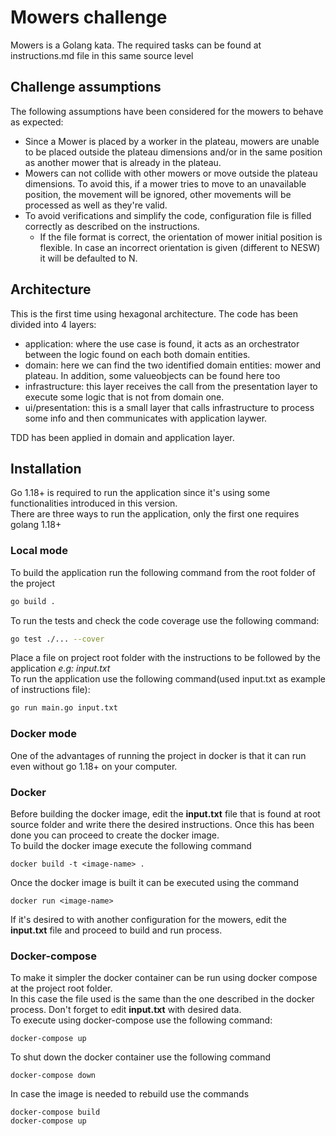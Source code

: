 # Mowers challenge

Mowers is a Golang kata. The required tasks can be found at instructions.md file in this same source level
## Challenge assumptions
The following assumptions have been considered for the mowers to behave as expected:
* Since a Mower is placed by a worker in the plateau, mowers are unable to be placed outside the plateau dimensions and/or in the same position as another mower that is already in the plateau.
* Mowers can not collide with other mowers or move outside the plateau dimensions. To avoid this, if a mower tries to move to an unavailable position, the movement will be ignored, other movements will be processed as well as they're valid.
* To avoid verifications and simplify the code, configuration file is filled correctly as described on the instructions.
  * If the file format is correct, the orientation of mower initial position is flexible. In case an incorrect orientation is given (different to NESW) it will be defaulted to N. 

## Architecture
This is the first time using hexagonal architecture. The code has been divided into 4 layers: 
* application: where the use case is found, it acts as an orchestrator between the logic found on each both domain entities.
* domain: here we can find the two identified domain entities: mower and plateau. In addition, some valueobjects can be found here too
* infrastructure: this layer receives the call from the presentation layer to execute some logic that is not from domain one.
* ui/presentation: this is a small layer that calls infrastructure to process some info and then communicates with application laywer.

TDD has been applied in domain and application layer.

## Installation

Go 1.18+ is required to run the application since it's using some functionalities introduced in this version.\
There are three ways to run the application, only the first one requires golang 1.18+

### Local mode

To build the application run the following command from the root folder of the project

```bash
go build .
```
To run the tests and check the code coverage use the following command:
```bash
go test ./... --cover
```
Place a file on  project root folder with the instructions to be followed by the application *e.g: input.txt*\
To run the application use the following command(used input.txt as example of instructions file):
```bash
go run main.go input.txt
```

### Docker mode
One of the advantages of running the project in docker is that it can run even without go 1.18+ on your computer.

### Docker
Before building the docker image, edit the **input.txt** file that is found at root source folder and write there the desired instructions.
Once this has been done you can proceed to create the docker image.\
To build the docker image execute the following command
```
docker build -t <image-name> .
```
Once the docker image is built it can be executed using the command
```
docker run <image-name>
```
If it's desired to with another configuration for the mowers, edit the **input.txt** file and proceed to build and run process. 

### Docker-compose
To make it simpler the docker container can be run using docker compose at the project root folder.\
In this case the file used is the same than the one described in the docker process. Don't forget to edit **input.txt** with desired data.\
To execute using docker-compose use the following command: 
```
docker-compose up
```
To shut down the docker container use the following command
```
docker-compose down
```
In case the image is needed to rebuild use the commands
```
docker-compose build
docker-compose up
```

